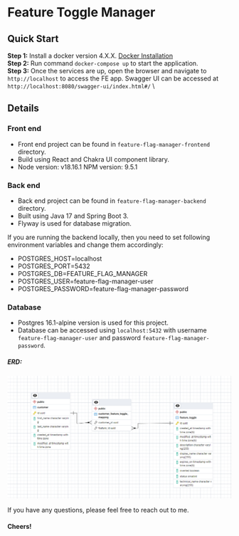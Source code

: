 # Feature Toggle Manager

## Quick Start
<b>Step 1:</b> Install a docker version 4.X.X. [Docker Installation](https://docs.docker.com/get-docker/) \
<b>Step 2:</b> Run command `docker-compose up` to start the application. \
<b>Step 3:</b> Once the services are up, open the browser and navigate to `http://localhost` to access the FE app. Swagger UI can be accessed at `http://localhost:8080/swagger-ui/index.html#/` \

## Details
### Front end
 - Front end project can be found in `feature-flag-manager-frontend` directory.
 - Build using React and Chakra UI component library.
 - Node version: v18.16.1 NPM version: 9.5.1

### Back end
 - Back end project can be found in `feature-flag-manager-backend` directory.
 - Built using Java 17 and Spring Boot 3.
 - Flyway is used for database migration.

If you are running the backend locally, then you need to set following environment variables and change them accordingly:
- POSTGRES_HOST=localhost
- POSTGRES_PORT=5432
- POSTGRES_DB=FEATURE_FLAG_MANAGER
- POSTGRES_USER=feature-flag-manager-user
- POSTGRES_PASSWORD=feature-flag-manager-password

### Database
 - Postgres 16.1-alpine version is used for this project.
 - Database can be accessed using `localhost:5432` with username `feature-flag-manager-user` and password `feature-flag-manager-password`.

##### ERD:
![ERD](erd.png)

If you have any questions, please feel free to reach out to me.

#### Cheers!